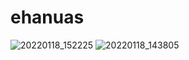 # ehanuas
![20220118_152225](https://user-images.githubusercontent.com/95856293/149898761-5dd3d8f5-74ce-459d-a6d3-5bfc9b4a32c8.gif)
![20220118_143805](https://user-images.githubusercontent.com/95856293/149898810-b1b426c7-45d2-4a54-ad40-d1ece91aaa93.gif)
